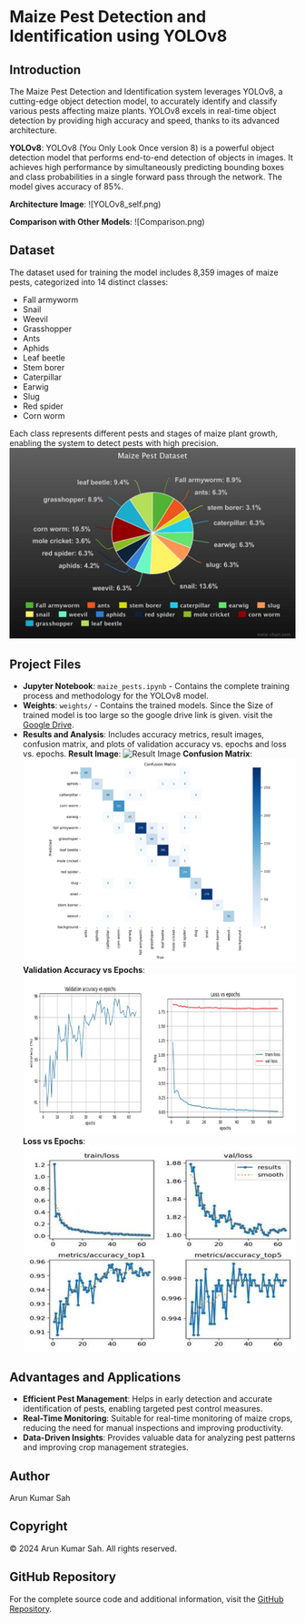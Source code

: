 
# Maize Pest Detection and Identification using YOLOv8

## Introduction

The Maize Pest Detection and Identification system leverages YOLOv8, a cutting-edge object detection model, to accurately identify and classify various pests affecting maize plants. YOLOv8 excels in real-time object detection by providing high accuracy and speed, thanks to its advanced architecture. 

**YOLOv8**: YOLOv8 (You Only Look Once version 8) is a powerful object detection model that performs end-to-end detection of objects in images. It achieves high performance by simultaneously predicting bounding boxes and class probabilities in a single forward pass through the network. The model gives accuracy of 85%.

**Architecture Image**: ![YOLOv8_self.png)

**Comparison with Other Models**: ![Comparison.png)

## Dataset

The dataset used for training the model includes 8,359 images of maize pests, categorized into 14 distinct classes:

- Fall armyworm
- Snail
- Weevil
- Grasshopper
- Ants
- Aphids
- Leaf beetle
- Stem borer
- Caterpillar
- Earwig
- Slug
- Red spider
- Corn worm

Each class represents different pests and stages of maize plant growth, enabling the system to detect pests with high precision.
![YOLOv8 vs Other Models](Datasets_PieChart.jpeg)
## Project Files

- **Jupyter Notebook**: `maize_pests.ipynb` - Contains the complete training process and methodology for the YOLOv8 model.
- **Weights**: `weights/` - Contains the trained models. Since the Size of trained model is too large so the google drive link is given.
visit the [Google Drive](https://drive.google.com/drive/folders/1-2SifQO3BlOeNZZ1YPTHMX6EId2KJch5?usp=drive_link).
- **Results and Analysis**: Includes accuracy metrics, result images, confusion matrix, and plots of validation accuracy vs. epochs and loss vs. epochs.
   **Result Image**: ![Result Image](path/to/result-image.png)
   **Confusion Matrix**: ![Confusion Matrix](confusion_matrix.png)
   **Validation Accuracy vs Epochs**: ![Validation Accuracy](Validation_AccuracyVsEpochs.png)
   **Loss vs Epochs**: ![Loss vs Epochs](LossAndAccuracy.png)

## Advantages and Applications

- **Efficient Pest Management**: Helps in early detection and accurate identification of pests, enabling targeted pest control measures.
- **Real-Time Monitoring**: Suitable for real-time monitoring of maize crops, reducing the need for manual inspections and improving productivity.
- **Data-Driven Insights**: Provides valuable data for analyzing pest patterns and improving crop management strategies.

## Author

Arun Kumar Sah

## Copyright

© 2024 Arun Kumar Sah. All rights reserved.

## GitHub Repository

For the complete source code and additional information, visit the [GitHub Repository](https://github.com/arunsah10/Maize-Pest-Detection-And-Identification).
